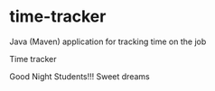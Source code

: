 # time-tracker
Java (Maven) application for tracking time on the job

Time tracker

Good Night Students!!!
Sweet dreams
